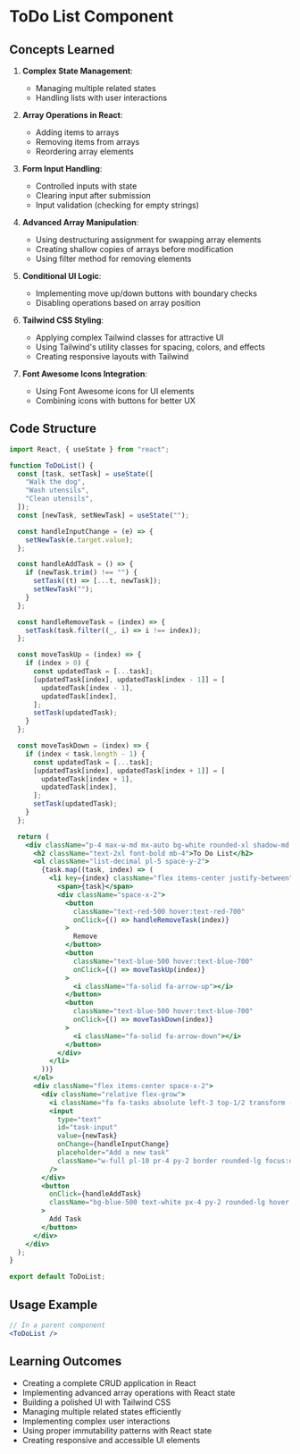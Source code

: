 # ToDo List Component

## Concepts Learned

1. **Complex State Management**:

   - Managing multiple related states
   - Handling lists with user interactions

2. **Array Operations in React**:

   - Adding items to arrays
   - Removing items from arrays
   - Reordering array elements

3. **Form Input Handling**:

   - Controlled inputs with state
   - Clearing input after submission
   - Input validation (checking for empty strings)

4. **Advanced Array Manipulation**:

   - Using destructuring assignment for swapping array elements
   - Creating shallow copies of arrays before modification
   - Using filter method for removing elements

5. **Conditional UI Logic**:

   - Implementing move up/down buttons with boundary checks
   - Disabling operations based on array position

6. **Tailwind CSS Styling**:

   - Applying complex Tailwind classes for attractive UI
   - Using Tailwind's utility classes for spacing, colors, and effects
   - Creating responsive layouts with Tailwind

7. **Font Awesome Icons Integration**:
   - Using Font Awesome icons for UI elements
   - Combining icons with buttons for better UX

## Code Structure

```jsx
import React, { useState } from "react";

function ToDoList() {
  const [task, setTask] = useState([
    "Walk the dog",
    "Wash utensils",
    "Clean utensils",
  ]);
  const [newTask, setNewTask] = useState("");

  const handleInputChange = (e) => {
    setNewTask(e.target.value);
  };

  const handleAddTask = () => {
    if (newTask.trim() !== "") {
      setTask((t) => [...t, newTask]);
      setNewTask("");
    }
  };

  const handleRemoveTask = (index) => {
    setTask(task.filter((_, i) => i !== index));
  };

  const moveTaskUp = (index) => {
    if (index > 0) {
      const updatedTask = [...task];
      [updatedTask[index], updatedTask[index - 1]] = [
        updatedTask[index - 1],
        updatedTask[index],
      ];
      setTask(updatedTask);
    }
  };

  const moveTaskDown = (index) => {
    if (index < task.length - 1) {
      const updatedTask = [...task];
      [updatedTask[index], updatedTask[index + 1]] = [
        updatedTask[index + 1],
        updatedTask[index],
      ];
      setTask(updatedTask);
    }
  };

  return (
    <div className="p-4 max-w-md mx-auto bg-white rounded-xl shadow-md space-y-4">
      <h2 className="text-2xl font-bold mb-4">To Do List</h2>
      <ol className="list-decimal pl-5 space-y-2">
        {task.map((task, index) => (
          <li key={index} className="flex items-center justify-between">
            <span>{task}</span>
            <div className="space-x-2">
              <button
                className="text-red-500 hover:text-red-700"
                onClick={() => handleRemoveTask(index)}
              >
                Remove
              </button>
              <button
                className="text-blue-500 hover:text-blue-700"
                onClick={() => moveTaskUp(index)}
              >
                <i className="fa-solid fa-arrow-up"></i>
              </button>
              <button
                className="text-blue-500 hover:text-blue-700"
                onClick={() => moveTaskDown(index)}
              >
                <i className="fa-solid fa-arrow-down"></i>
              </button>
            </div>
          </li>
        ))}
      </ol>
      <div className="flex items-center space-x-2">
        <div className="relative flex-grow">
          <i className="fa fa-tasks absolute left-3 top-1/2 transform -translate-y-1/2 text-gray-400"></i>
          <input
            type="text"
            id="task-input"
            value={newTask}
            onChange={handleInputChange}
            placeholder="Add a new task"
            className="w-full pl-10 pr-4 py-2 border rounded-lg focus:outline-none focus:ring-2 focus:ring-blue-500"
          />
        </div>
        <button
          onClick={handleAddTask}
          className="bg-blue-500 text-white px-4 py-2 rounded-lg hover:bg-blue-700"
        >
          Add Task
        </button>
      </div>
    </div>
  );
}

export default ToDoList;
```

## Usage Example

```jsx
// In a parent component
<ToDoList />
```

## Learning Outcomes

- Creating a complete CRUD application in React
- Implementing advanced array operations with React state
- Building a polished UI with Tailwind CSS
- Managing multiple related states efficiently
- Implementing complex user interactions
- Using proper immutability patterns with React state
- Creating responsive and accessible UI elements
